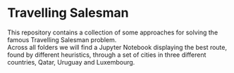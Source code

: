 # Travelling Salesman
This repository contains a collection of some approaches for solving the famous Travelling Salesman problem.\
Across all folders we will find a Jupyter Notebook displaying the best route, found by different heuristics, through a set of cities in three different countries, Qatar, Uruguay and Luxembourg.

